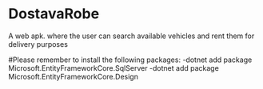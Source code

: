 # DostavaRobe
A web apk. where the user can search available vehicles and rent them for delivery purposes

#Please remember to install the following packages:
-dotnet add package Microsoft.EntityFrameworkCore.SqlServer
-dotnet add package Microsoft.EntityFrameworkCore.Design
